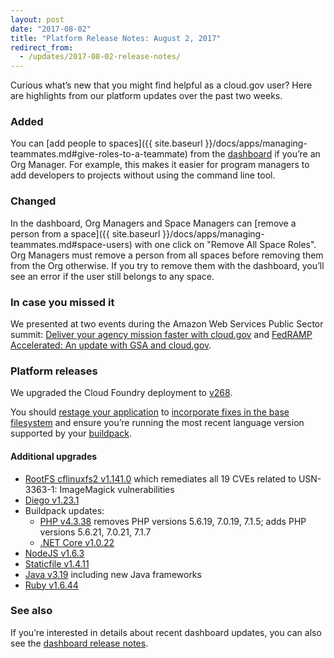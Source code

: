 ```yaml
---
layout: post
date: "2017-08-02"
title: "Platform Release Notes: August 2, 2017"
redirect_from:
  - /updates/2017-08-02-release-notes/
---
```


Curious what’s new that you might find helpful as a cloud.gov user? Here are highlights from our platform updates over the past two weeks.
<!--more-->

### Added
You can [add people to spaces]({{ site.baseurl }}/docs/apps/managing-teammates.md#give-roles-to-a-teammate) from the [dashboard](https://dashboard.fr.cloud.gov/#/) if you’re an Org Manager. For example, this makes it easier for program managers to add developers to projects without using the command line tool.

### Changed
In the dashboard, Org Managers and Space Managers can [remove a person from a space]({{ site.baseurl }}/docs/apps/managing-teammates.md#space-users) with one click on "Remove All Space Roles".
Org Managers must remove a person from all spaces before removing them from the Org otherwise. If you try to remove them with the dashboard, you’ll see an error if the user still belongs to any space.

### In case you missed it
We presented at two events during the Amazon Web Services Public Sector summit: [Deliver your agency mission faster with cloud.gov](https://www.youtube.com/watch?v=NGmDhWEfMuo&list=PLhr1KZpdzukePsKIUofhgp50b63-5yr1V&index=78) and [FedRAMP Accelerated: An update with GSA and cloud.gov](https://www.youtube.com/watch?v=iXqbIxtiwQY&index=87&list=PLhr1KZpdzukePsKIUofhgp50b63-5yr1V).

### Platform releases
We upgraded the Cloud Foundry deployment to [v268](https://github.com/cloudfoundry/cf-release/releases/tag/v268#v268-security-notices).

You should [restage your application](http://cli.cloudfoundry.org/en-US/cf/restage.html) to [incorporate fixes in the base filesystem](https://docs.cloudfoundry.org/devguide/deploy-apps/stacks.html#cli-commands) and ensure you’re running the most recent language version supported by your [buildpack](https://docs.cloudfoundry.org/buildpacks/).

#### Additional upgrades
* [RootFS cflinuxfs2 v1.141.0](https://github.com/cloudfoundry/cflinuxfs2/releases/tag/1.141.0) which remediates all 19 CVEs related to USN-3363-1: ImageMagick vulnerabilities
* [Diego v1.23.1](https://github.com/cloudfoundry/diego-release/releases/tag/v1.23.1)
* Buildpack updates:
  * [PHP v4.3.38](https://github.com/cloudfoundry/php-buildpack/releases/tag/v4.3.38) removes PHP versions 5.6.19, 7.0.19, 7.1.5; adds PHP versions 5.6.21, 7.0.21, 7.1.7
  * [.NET Core v1.0.22](https://github.com/cloudfoundry/dotnet-core-buildpack/releases/tag/v1.0.22)
 * [NodeJS v1.6.3](https://github.com/cloudfoundry/nodejs-buildpack/releases/tag/v1.6.3)
  * [Staticfile v1.4.11](https://github.com/cloudfoundry/staticfile-buildpack/releases/tag/v1.4.11)
  * [Java v3.19](https://github.com/cloudfoundry/java-buildpack/releases/tag/v3.19) including new Java frameworks
  * [Ruby v1.6.44](https://github.com/cloudfoundry/ruby-buildpack/releases/tag/v1.6.44)

### See also

If you’re interested in details about recent dashboard updates, you can also see the [dashboard release notes](https://github.com/18F/cg-dashboard/releases).
